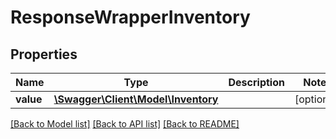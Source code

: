 # ResponseWrapperInventory

## Properties
Name | Type | Description | Notes
------------ | ------------- | ------------- | -------------
**value** | [**\Swagger\Client\Model\Inventory**](Inventory.md) |  | [optional] 

[[Back to Model list]](../../README.md#documentation-for-models) [[Back to API list]](../../README.md#documentation-for-api-endpoints) [[Back to README]](../../README.md)

